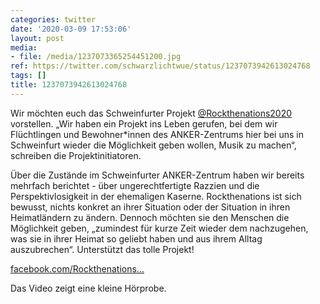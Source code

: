 ```yaml
---
categories: twitter
date: '2020-03-09 17:53:06'
layout: post
media:
- file: /media/1237073365254451200.jpg
ref: https://twitter.com/schwarzlichtwue/status/1237073942613024768
tags: []
title: 1237073942613024768
---
```

Wir möchten euch das Schweinfurter Projekt [@Rockthenations2020](https://twitter.com/Rockthenations2020) vorstellen. „Wir haben ein Projekt ins Leben gerufen, bei dem wir Flüchtlingen und Bewohner\*innen des ANKER-Zentrums hier bei uns in Schweinfurt wieder die Möglichkeit geben wollen, Musik zu machen“,  
schreiben die Projektinitiatoren.



Über die Zustände im Schweinfurter ANKER-Zentrum haben wir bereits mehrfach berichtet - über ungerechtfertigte Razzien und die Perspektivlosigkeit in der ehemaligen Kaserne. 
Rockthenations ist sich bewusst, nichts konkret an ihrer Situation oder der Situation in ihren Heimatländern zu ändern. 
Dennoch möchten sie den Menschen die Möglichkeit geben, „zumindest für kurze Zeit wieder dem nachzugehen, was sie in ihrer Heimat so geliebt haben und aus ihrem Alltag auszubrechen“. 
Unterstützt das tolle Projekt!



[facebook.com/Rockthenations…](https://www.facebook.com/Rockthenations2020/)



Das Video zeigt eine kleine Hörprobe. 